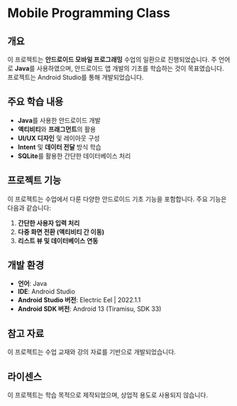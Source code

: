 # Mobile Programming Class
## 개요
이 프로젝트는 **안드로이드 모바일 프로그래밍** 수업의 일환으로 진행되었습니다. 주 언어로 **Java**를 사용하였으며, 안드로이드 앱 개발의 기초를 학습하는 것이 목표였습니다. 프로젝트는 Android Studio를 통해 개발되었습니다.

## 주요 학습 내용
- **Java**를 사용한 안드로이드 개발
- **액티비티**와 **프래그먼트**의 활용
- **UI/UX 디자인** 및 레이아웃 구성
- **Intent** 및 **데이터 전달** 방식 학습
- **SQLite**를 활용한 간단한 데이터베이스 처리

## 프로젝트 기능
이 프로젝트는 수업에서 다룬 다양한 안드로이드 기초 기능을 포함합니다. 주요 기능은 다음과 같습니다:
1. **간단한 사용자 입력 처리**
2. **다중 화면 전환 (액티비티 간 이동)**
3. **리스트 뷰 및 데이터베이스 연동**

## 개발 환경
- **언어**: Java
- **IDE**: Android Studio
- **Android Studio 버전**: Electric Eel | 2022.1.1
- **Android SDK 버전**: Android 13 (Tiramisu, SDK 33)

## 참고 자료
이 프로젝트는 수업 교재와 강의 자료를 기반으로 개발되었습니다.

## 라이센스
이 프로젝트는 학습 목적으로 제작되었으며, 상업적 용도로 사용되지 않습니다.
<br>
